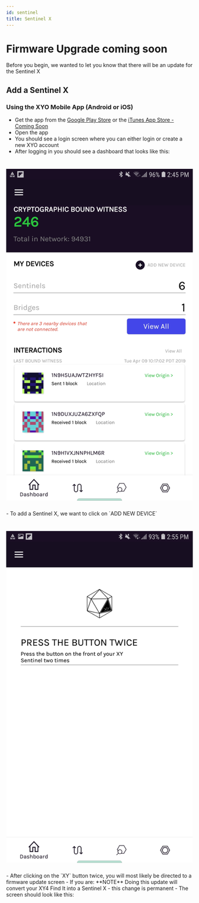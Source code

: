 ```yaml
---
id: sentinel
title: Sentinel X 
---
```


<div class="alert alert-info text-center" role="alert">
  <h1>Firmware Upgrade coming soon</h1>
  <p>Before you begin, we wanted to let you know that there will be an update for the Sentinel X</p>
</div>

## Add a Sentinel X

### Using the XYO Mobile App (Android or iOS)

- Get the app from the [Google Play Store](https://play.google.com/store/apps/details?id=network.xyo.app&hl=en_US) or the [iTunes App Store - Coming Soon]()
- Open the app
- You should see a login screen where you can either login or create a new XYO account
- After logging in you should see a dashboard that looks like this:
<h1 align="left">
  <img alt="android-app-dashboard" src="/docs/assets/android_app_dashboard.jpg">
</h1>
- To add a Sentinel X, we want to click on `ADD NEW DEVICE`
<h1 align="left">
  <img alt="sentinel-add-screen" src="/docs/assets/sentinel_add_android.jpg">
</h1>
- After clicking on the `XY` button twice, you will most likely be directed to a firmware update screen
   - If you are: **NOTE** Doing this update will convert your XY4 Find It into a Sentinel X - this change is permanent
   - The screen should look like this:
